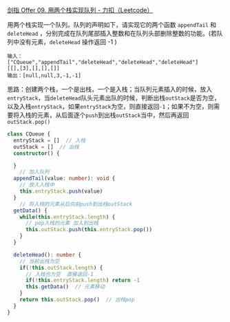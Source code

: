 [剑指 Offer 09. 用两个栈实现队列 - 力扣（Leetcode）](https://leetcode.cn/problems/yong-liang-ge-zhan-shi-xian-dui-lie-lcof/description/)

用两个栈实现一个队列。队列的声明如下，请实现它的两个函数 `appendTail` 和 `deleteHead` ，分别完成在队列尾部插入整数和在队列头部删除整数的功能。(若队列中没有元素，`deleteHead` 操作返回 -1 )

```
输入：
["CQueue","appendTail","deleteHead","deleteHead","deleteHead"]
[[],[3],[],[],[]]
输出：[null,null,3,-1,-1]
```

思路：创建两个栈，一个是出栈，一个是入栈；当队列元素插入的时候，放入`entryStack`，当`deleteHead`队头元素出队的时候，判断出栈`outStack`是否为空，以及入栈`entryStack`，如果`entryStack`为空，则直接返回`-1`；如果不为空，则需要将入栈的元素，从后面逐个`push`到出栈`outStack`当中，然后再返回`outStack.pop()`

```typescript
class CQueue {
  entryStack = []  // 入栈
  outStack = []  // 出栈
  constructor() {

  }
	// 加入队列
  appendTail(value: number): void {
    // 放入入栈中
    this.entryStack.push(value)
  }
	// 将入栈的元素从后向前push到出栈outStack
  getData() {
    while(this.entryStack.length) {
      // pop入栈的元素 加入到出栈
      this.outStack.push(this.entryStack.pop())
    }
  }

  deleteHead(): number {
    // 当前出栈为空
    if(!this.outStack.length) {  
      // 入栈也为空  直接返回-1
      if(!this.entryStack.length) return -1
      this.getData()  // 元素移动
    }
    return this.outStack.pop()  // 出栈pop
  }
}
```

